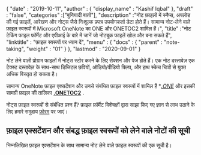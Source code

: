 {
  "date" : "2019-10-11",
  "author" : {
    "display_name" : "Kashif Iqbal"
},
  "draft" : "false",
  "categories" :["बुनियादी बातों"],
  "description" :"नोट फ़ाइलों में स्नैप्स, अपलोड की गई फ़ाइलें, आरेखण और नोट्स जैसे निःशुल्क प्रपत्र उपयोगकर्ता डेटा होते हैं। सामान्य नोट-लेने वाले फ़ाइल स्वरूपों में Microsoft OneNote का ONE और ONETOC2 शामिल हैं।",
  "title" :"नोट टेकिंग फाइल फॉर्मेट और एपीआई के बारे में जानें जो नोटबुक फाइलें खोल और बना सकते हैं",
  "linktitle" : "फ़ाइल स्वरूपों पर ध्यान दें",
  "menu" : {
    "docs" : {
      "parent" : "note-taking",
      "weight" : "01"
}
},
  "lastmod" : "2020-09-01"
}

नोट लेने वाली प्रोग्राम फाइलों में नोट्स स्टोर करने के लिए सेक्शन और पेज होते हैं। एक नोट दस्तावेज़ एक टेक्स्ट दस्तावेज़ के साथ-साथ डिजिटल छवियों, ऑडियो/वीडियो क्लिप, और हाथ स्केच चित्रों से युक्त अधिक विस्तृत हो सकता है।

सामान्य OneNote फ़ाइल एक्सटेंशन और उनसे संबंधित फ़ाइल स्वरूपों में शामिल हैं **[.ONE](/hi/note-taking/one/)* और इसकी सामग्री फ़ाइल की तालिका **[.ONETOC2](/hi/note-taking/onetoc2/)** .

नोट्स फ़ाइल स्वरूपों से संबंधित प्रश्न हैं? फ़ाइल फ़ॉर्मैट विशेषज्ञों द्वारा साझा किए गए ज्ञान से लाभ उठाने के लिए हमारे समुदाय [फ़ोरम](https://forum.fileformat.com/c/note-taking/23) पर जाएं।

## फ़ाइल एक्सटेंशन और संबद्ध फ़ाइल स्वरूपों को लेने वाले नोटों की सूची
निम्नलिखित फ़ाइल एक्सटेंशन के साथ सामान्य नोट लेने वाले फ़ाइल स्वरूपों की एक सूची है।

